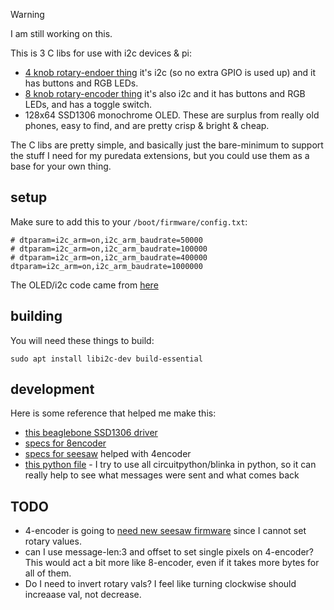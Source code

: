 > [!WARNING]  
> I am still working on this.

This is 3 C libs for use with i2c devices & pi:

- [4 knob rotary-endoer thing](https://www.adafruit.com/product/5752) it's i2c (so no extra GPIO is used up) and it has buttons and RGB LEDs.
- [8 knob rotary-encoder thing](https://docs.m5stack.com/en/unit/8Encoder) it's also i2c and it has buttons and RGB LEDs, and has a toggle switch.
- 128x64 SSD1306 monochrome OLED. These are surplus from really old phones, easy to find, and are pretty crisp & bright & cheap.

The C libs are pretty simple, and basically just the bare-minimum to support the stuff I need for my puredata extensions, but you could use them as a base for your own thing. 


## setup

Make sure to add this to your `/boot/firmware/config.txt`:

```
# dtparam=i2c_arm=on,i2c_arm_baudrate=50000
# dtparam=i2c_arm=on,i2c_arm_baudrate=100000
# dtparam=i2c_arm=on,i2c_arm_baudrate=400000
dtparam=i2c_arm=on,i2c_arm_baudrate=1000000
```

The OLED/i2c code came from [here](https://github.com/giuliomoro/OSC2OLED4Bela)

## building


You will need these things to build:

```
sudo apt install libi2c-dev build-essential
```

## development

Here is some reference that helped me make this:

- [this beaglebone SSD1306 driver](https://github.com/deeplyembeddedWP/SSD1306-OLED-display-driver-for-BeagleBone)
- [specs for 8encoder](https://docs.m5stack.com/en/unit/8Encoder)
- [specs for seesaw](https://learn.adafruit.com/adafruit-seesaw-atsamd09-breakout/using-the-seesaw-platform) helped with 4encoder
- [this python file](../demo.py) - I try to use all circuitpython/blinka in python, so it can really help to see what messages were sent and what comes back

## TODO

- 4-encoder is going to [need new seesaw firmware](https://learn.adafruit.com/adafruit-attiny817-seesaw/reloading-the-seesaw-firmware) since I cannot set rotary values.
- can I use message-len:3 and offset to set single pixels on 4-encoder? This would act a bit more like 8-encoder, even if it takes more bytes for all of them.
- Do I need to invert rotary vals? I feel like turning clockwise should increaase val, not decrease.